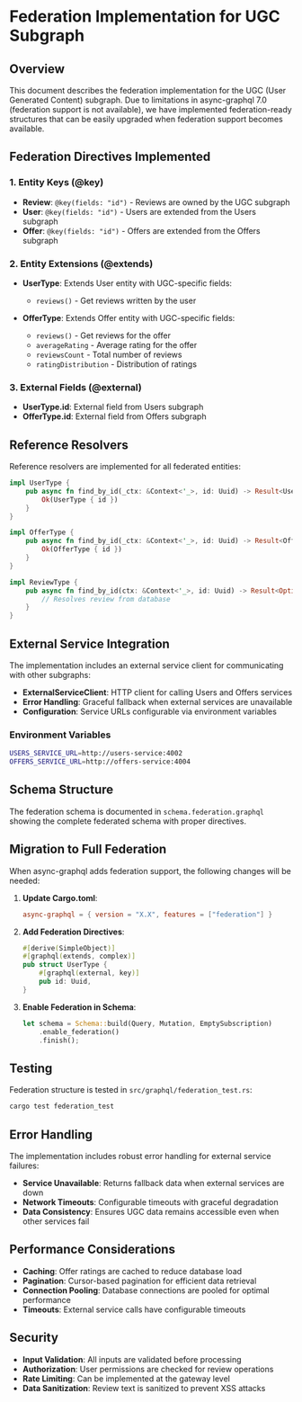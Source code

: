 # Federation Implementation for UGC Subgraph

## Overview

This document describes the federation implementation for the UGC (User Generated Content) subgraph. Due to limitations in async-graphql 7.0 (federation support is not available), we have implemented federation-ready structures that can be easily upgraded when federation support becomes available.

## Federation Directives Implemented

### 1. Entity Keys (@key)

- **Review**: `@key(fields: "id")` - Reviews are owned by the UGC subgraph
- **User**: `@key(fields: "id")` - Users are extended from the Users subgraph  
- **Offer**: `@key(fields: "id")` - Offers are extended from the Offers subgraph

### 2. Entity Extensions (@extends)

- **UserType**: Extends User entity with UGC-specific fields:
  - `reviews()` - Get reviews written by the user
  
- **OfferType**: Extends Offer entity with UGC-specific fields:
  - `reviews()` - Get reviews for the offer
  - `averageRating` - Average rating for the offer
  - `reviewsCount` - Total number of reviews
  - `ratingDistribution` - Distribution of ratings

### 3. External Fields (@external)

- **UserType.id**: External field from Users subgraph
- **OfferType.id**: External field from Offers subgraph

## Reference Resolvers

Reference resolvers are implemented for all federated entities:

```rust
impl UserType {
    pub async fn find_by_id(_ctx: &Context<'_>, id: Uuid) -> Result<UserType> {
        Ok(UserType { id })
    }
}

impl OfferType {
    pub async fn find_by_id(_ctx: &Context<'_>, id: Uuid) -> Result<OfferType> {
        Ok(OfferType { id })
    }
}

impl ReviewType {
    pub async fn find_by_id(ctx: &Context<'_>, id: Uuid) -> Result<Option<ReviewType>> {
        // Resolves review from database
    }
}
```

## External Service Integration

The implementation includes an external service client for communicating with other subgraphs:

- **ExternalServiceClient**: HTTP client for calling Users and Offers services
- **Error Handling**: Graceful fallback when external services are unavailable
- **Configuration**: Service URLs configurable via environment variables

### Environment Variables

```bash
USERS_SERVICE_URL=http://users-service:4002
OFFERS_SERVICE_URL=http://offers-service:4004
```

## Schema Structure

The federation schema is documented in `schema.federation.graphql` showing the complete federated schema with proper directives.

## Migration to Full Federation

When async-graphql adds federation support, the following changes will be needed:

1. **Update Cargo.toml**:
   ```toml
   async-graphql = { version = "X.X", features = ["federation"] }
   ```

2. **Add Federation Directives**:
   ```rust
   #[derive(SimpleObject)]
   #[graphql(extends, complex)]
   pub struct UserType {
       #[graphql(external, key)]
       pub id: Uuid,
   }
   ```

3. **Enable Federation in Schema**:
   ```rust
   let schema = Schema::build(Query, Mutation, EmptySubscription)
       .enable_federation()
       .finish();
   ```

## Testing

Federation structure is tested in `src/graphql/federation_test.rs`:

```bash
cargo test federation_test
```

## Error Handling

The implementation includes robust error handling for external service failures:

- **Service Unavailable**: Returns fallback data when external services are down
- **Network Timeouts**: Configurable timeouts with graceful degradation
- **Data Consistency**: Ensures UGC data remains accessible even when other services fail

## Performance Considerations

- **Caching**: Offer ratings are cached to reduce database load
- **Pagination**: Cursor-based pagination for efficient data retrieval
- **Connection Pooling**: Database connections are pooled for optimal performance
- **Timeouts**: External service calls have configurable timeouts

## Security

- **Input Validation**: All inputs are validated before processing
- **Authorization**: User permissions are checked for review operations
- **Rate Limiting**: Can be implemented at the gateway level
- **Data Sanitization**: Review text is sanitized to prevent XSS attacks